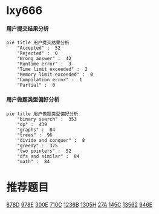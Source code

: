 # lxy666

<!-- tabs:start -->



#### **用户提交结果分析**

```mermaid
pie title 用户提交结果分析
    "Accepted" :  52
    "Rejected" :  0
    "Wrong answer" :  42
    "Runtime error" :  3
    "Time limit exceeded" :  2
    "Memory limit exceeded" :  0
    "Compilation error" :  1
    "Partial" :  0
```

#### **用户做题类型偏好分析**

```mermaid
pie title 用户做题类型偏好分析
    "binary search" :  353
    "dp" :  439
    "graphs" :  84
    "trees" :  96
    "divide and conquer" :  8
    "greedy" :  375
    "two pointers" :  52
    "dfs and similar" :  84
    "math" :  84
```



<!-- tabs:end -->
# 推荐题目
[878D](https://codeforces.com/contest/878/problem/D)
[978E](https://codeforces.com/contest/978/problem/E)
[300E](https://codeforces.com/contest/300/problem/E)
[710C](https://codeforces.com/contest/710/problem/C)
[1236B](https://codeforces.com/contest/1236/problem/B)
[1305H](https://codeforces.com/contest/1305/problem/H)
[27A](https://codeforces.com/contest/27/problem/A)
[145C](https://codeforces.com/contest/145/problem/C)
[13562](https://codeforces.com/contest/1356/problem/2)
[946E](https://codeforces.com/contest/946/problem/E)
